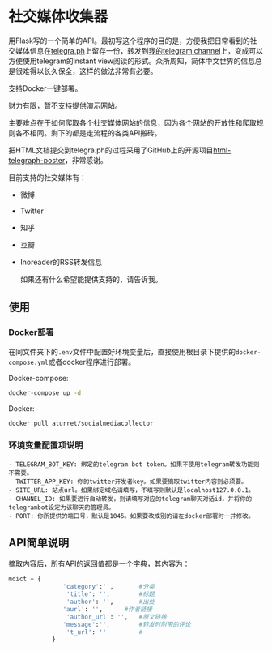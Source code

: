 # 社交媒体收集器

用Flask写的一个简单的API。最初写这个程序的目的是，方便我把日常看到的社交媒体信息在[telegra.ph](https://telegra.ph)上留存一份，转发到[我的telegram channel](https://t.me/aturretbillboard)上，变成可以方便使用telegram的instant view阅读的形式。众所周知，简体中文世界的信息总是很难得以长久保全，这样的做法非常有必要。

支持Docker一键部署。

财力有限，暂不支持提供演示网站。

主要难点在于如何爬取各个社交媒体网站的信息，因为各个网站的开放性和爬取规则各不相同。剩下的都是走流程的各类API搬砖。

把HTML文档提交到telegra.ph的过程采用了GitHub上的开源项目[html-telegraph-poster](https://github.com/mercuree/html-telegraph-poster)，非常感谢。

目前支持的社交媒体有：

- 微博
- Twitter
- 知乎
- 豆瓣
- Inoreader的RSS转发信息

  如果还有什么希望能提供支持的，请告诉我。


## 使用

### Docker部署

在同文件夹下的`.env`文件中配置好环境变量后，直接使用根目录下提供的`docker-compose.yml`或者docker程序进行部署。

Docker-compose:

```bash
docker-compose up -d
```

Docker:

```bash
docker pull aturret/socialmediacollector
```

### 环境变量配置项说明

```
- TELEGRAM_BOT_KEY: 绑定的telegram bot token。如果不使用telegram转发功能则不需要。
- TWITTER_APP_KEY: 你的twitter开发者key。如果要摘取twitter内容则必须要。
- SITE_URL: 站点url。如果绑定域名请填写，不填写则默认是localhost127.0.0.1。
- CHANNEL_ID: 如果要进行自动转发，则请填写对应的telegram聊天对话id，并将你的telegrambot设定为该聊天的管理员。
- PORT: 你所提供的端口号，默认是1045。如果要改成别的请在docker部署时一并修改。
```

## API简单说明

摘取内容后，所有API的返回值都是一个字典，其内容为：

```python
mdict = {
    		   'category':'',		#分类
                'title': '',		#标题
                'author': '',		#出处
    		   'aurl': '',		#作者链接
                'author_url': '',	#原文链接
    		   'message':'',        #转发时附带的评论
                't_url': ''			#
            }
```

